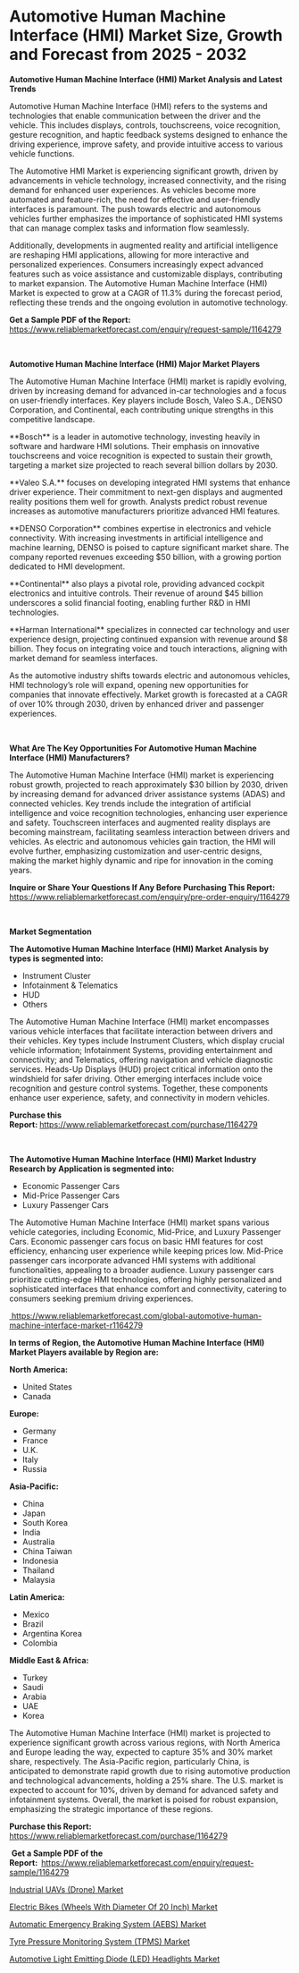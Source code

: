 <p><h1>Automotive Human Machine Interface (HMI) Market Size, Growth and Forecast from 2025 - 2032</h1></p><p><strong>Automotive Human Machine Interface (HMI) Market Analysis and Latest Trends</strong></p>
<p><p>Automotive Human Machine Interface (HMI) refers to the systems and technologies that enable communication between the driver and the vehicle. This includes displays, controls, touchscreens, voice recognition, gesture recognition, and haptic feedback systems designed to enhance the driving experience, improve safety, and provide intuitive access to various vehicle functions.</p><p>The Automotive HMI Market is experiencing significant growth, driven by advancements in vehicle technology, increased connectivity, and the rising demand for enhanced user experiences. As vehicles become more automated and feature-rich, the need for effective and user-friendly interfaces is paramount. The push towards electric and autonomous vehicles further emphasizes the importance of sophisticated HMI systems that can manage complex tasks and information flow seamlessly.</p><p>Additionally, developments in augmented reality and artificial intelligence are reshaping HMI applications, allowing for more interactive and personalized experiences. Consumers increasingly expect advanced features such as voice assistance and customizable displays, contributing to market expansion. The Automotive Human Machine Interface (HMI) Market is expected to grow at a CAGR of 11.3% during the forecast period, reflecting these trends and the ongoing evolution in automotive technology.</p></p>
<p><strong>Get a Sample PDF of the Report:&nbsp;</strong> <a href="https://www.reliablemarketforecast.com/enquiry/request-sample/1164279?utm_campaign=1885&utm_medium=2&utm_source=Github&utm_content=ia&utm_term=30032025&utm_id=automotive-human-machine-interface-hmi">https://www.reliablemarketforecast.com/enquiry/request-sample/1164279</a></p>
<p>&nbsp;</p>
<p><strong>Automotive Human Machine Interface (HMI) Major Market Players</strong></p>
<p><p>The Automotive Human Machine Interface (HMI) market is rapidly evolving, driven by increasing demand for advanced in-car technologies and a focus on user-friendly interfaces. Key players include Bosch, Valeo S.A., DENSO Corporation, and Continental, each contributing unique strengths in this competitive landscape.</p><p>**Bosch** is a leader in automotive technology, investing heavily in software and hardware HMI solutions. Their emphasis on innovative touchscreens and voice recognition is expected to sustain their growth, targeting a market size projected to reach several billion dollars by 2030.</p><p>**Valeo S.A.** focuses on developing integrated HMI systems that enhance driver experience. Their commitment to next-gen displays and augmented reality positions them well for growth. Analysts predict robust revenue increases as automotive manufacturers prioritize advanced HMI features.</p><p>**DENSO Corporation** combines expertise in electronics and vehicle connectivity. With increasing investments in artificial intelligence and machine learning, DENSO is poised to capture significant market share. The company reported revenues exceeding $50 billion, with a growing portion dedicated to HMI development.</p><p>**Continental** also plays a pivotal role, providing advanced cockpit electronics and intuitive controls. Their revenue of around $45 billion underscores a solid financial footing, enabling further R&D in HMI technologies.</p><p>**Harman International** specializes in connected car technology and user experience design, projecting continued expansion with revenue around $8 billion. They focus on integrating voice and touch interactions, aligning with market demand for seamless interfaces.</p><p>As the automotive industry shifts towards electric and autonomous vehicles, HMI technology’s role will expand, opening new opportunities for companies that innovate effectively. Market growth is forecasted at a CAGR of over 10% through 2030, driven by enhanced driver and passenger experiences.</p></p>
<p>&nbsp;</p>
<p><strong>What Are The Key Opportunities For Automotive Human Machine Interface (HMI) Manufacturers?</strong></p>
<p><p>The Automotive Human Machine Interface (HMI) market is experiencing robust growth, projected to reach approximately $30 billion by 2030, driven by increasing demand for advanced driver assistance systems (ADAS) and connected vehicles. Key trends include the integration of artificial intelligence and voice recognition technologies, enhancing user experience and safety. Touchscreen interfaces and augmented reality displays are becoming mainstream, facilitating seamless interaction between drivers and vehicles. As electric and autonomous vehicles gain traction, the HMI will evolve further, emphasizing customization and user-centric designs, making the market highly dynamic and ripe for innovation in the coming years.</p></p>
<p><strong>Inquire or Share Your Questions If Any Before Purchasing This Report:</strong> <a href="https://www.reliablemarketforecast.com/enquiry/pre-order-enquiry/1164279?utm_campaign=1885&utm_medium=2&utm_source=Github&utm_content=ia&utm_term=30032025&utm_id=automotive-human-machine-interface-hmi">https://www.reliablemarketforecast.com/enquiry/pre-order-enquiry/1164279</a></p>
<p>&nbsp;</p>
<p><strong>Market Segmentation</strong></p>
<p><strong>The Automotive Human Machine Interface (HMI) Market Analysis by types is segmented into:</strong></p>
<p><ul><li>Instrument Cluster</li><li>Infotainment & Telematics</li><li>HUD</li><li>Others</li></ul></p>
<p><p>The Automotive Human Machine Interface (HMI) market encompasses various vehicle interfaces that facilitate interaction between drivers and their vehicles. Key types include Instrument Clusters, which display crucial vehicle information; Infotainment Systems, providing entertainment and connectivity; and Telematics, offering navigation and vehicle diagnostic services. Heads-Up Displays (HUD) project critical information onto the windshield for safer driving. Other emerging interfaces include voice recognition and gesture control systems. Together, these components enhance user experience, safety, and connectivity in modern vehicles.</p></p>
<p><strong>Purchase this Report:&nbsp;</strong><a href="https://www.reliablemarketforecast.com/purchase/1164279?utm_campaign=1885&utm_medium=2&utm_source=Github&utm_content=ia&utm_term=30032025&utm_id=automotive-human-machine-interface-hmi">https://www.reliablemarketforecast.com/purchase/1164279</a></p>
<p>&nbsp;</p>
<p><strong>The Automotive Human Machine Interface (HMI) Market Industry Research by Application is segmented into:</strong></p>
<p><ul><li>Economic Passenger Cars</li><li>Mid-Price Passenger Cars</li><li>Luxury Passenger Cars</li></ul></p>
<p><p>The Automotive Human Machine Interface (HMI) market spans various vehicle categories, including Economic, Mid-Price, and Luxury Passenger Cars. Economic passenger cars focus on basic HMI features for cost efficiency, enhancing user experience while keeping prices low. Mid-Price passenger cars incorporate advanced HMI systems with additional functionalities, appealing to a broader audience. Luxury passenger cars prioritize cutting-edge HMI technologies, offering highly personalized and sophisticated interfaces that enhance comfort and connectivity, catering to consumers seeking premium driving experiences.</p></p>
<p><a href="https://www.reliablemarketforecast.com/global-automotive-human-machine-interface-market-r1164279?utm_campaign=1885&utm_medium=2&utm_source=Github&utm_content=ia&utm_term=30032025&utm_id=automotive-human-machine-interface-hmi">&nbsp;https://www.reliablemarketforecast.com/global-automotive-human-machine-interface-market-r1164279</a></p>
<p><strong>In terms of Region, the Automotive Human Machine Interface (HMI) Market Players available by Region are:</strong></p>
<p>
    <p> <strong> North America: </strong>
        <ul>
            <li>United States</li>
            <li>Canada</li>
        </ul>
        </p> 
    <p> <strong> Europe: </strong>
        <ul>
            <li>Germany</li>
            <li>France</li>
            <li>U.K.</li>
            <li>Italy</li>
            <li>Russia</li>
        </ul>
        </p> 
    <p> <strong> Asia-Pacific: </strong>
        <ul>
            <li>China</li>
            <li>Japan</li>
            <li>South Korea</li>
            <li>India</li>
            <li>Australia</li>
            <li>China Taiwan</li>
            <li>Indonesia</li>
            <li>Thailand</li>
            <li>Malaysia</li>
        </ul>
        </p> 
    <p> <strong> Latin America: </strong>
        <ul>
            <li>Mexico</li>
            <li>Brazil</li>
            <li>Argentina Korea</li>
            <li>Colombia</li>
        </ul>
        </p> 
    <p> <strong> Middle East & Africa: </strong>
        <ul>
            <li>Turkey</li>
            <li>Saudi</li>
            <li>Arabia</li>
            <li>UAE</li>
            <li>Korea</li>
        </ul>
    </p>
    </p>
<p><p>The Automotive Human Machine Interface (HMI) market is projected to experience significant growth across various regions, with North America and Europe leading the way, expected to capture 35% and 30% market share, respectively. The Asia-Pacific region, particularly China, is anticipated to demonstrate rapid growth due to rising automotive production and technological advancements, holding a 25% share. The U.S. market is expected to account for 10%, driven by demand for advanced safety and infotainment systems. Overall, the market is poised for robust expansion, emphasizing the strategic importance of these regions.</p></p>
<p><strong>Purchase this Report: </strong><a href="https://www.reliablemarketforecast.com/purchase/1164279?utm_campaign=1885&utm_medium=2&utm_source=Github&utm_content=ia&utm_term=30032025&utm_id=automotive-human-machine-interface-hmi">https://www.reliablemarketforecast.com/purchase/1164279</a></p>
<p>&nbsp;<strong>Get a Sample PDF of the Report:&nbsp;&nbsp;</strong><a href="https://www.reliablemarketforecast.com/enquiry/request-sample/1164279?utm_campaign=1885&utm_medium=2&utm_source=Github&utm_content=ia&utm_term=30032025&utm_id=automotive-human-machine-interface-hmi">https://www.reliablemarketforecast.com/enquiry/request-sample/1164279</a></p>
<p><strong></strong></p>
<p><p><a href="https://github.com/gallatannyv6/Market-Research-Report-List-1/blob/main/industrial-uavs-drone-market.md?utm_campaign=1885&utm_medium=2&utm_source=Github&utm_content=ia&utm_term=30032025&utm_id=automotive-human-machine-interface-hmi">Industrial UAVs (Drone) Market</a></p><p><a href="https://github.com/waackheidtn5/Market-Research-Report-List-1/blob/main/electric-bikes-wheels-with-diameter-of-20-inch-market.md?utm_campaign=1885&utm_medium=2&utm_source=Github&utm_content=ia&utm_term=30032025&utm_id=automotive-human-machine-interface-hmi">Electric Bikes (Wheels With Diameter Of 20 Inch) Market</a></p><p><a href="https://github.com/guzmabugbyf1/Market-Research-Report-List-1/blob/main/automatic-emergency-braking-system-aebs-market.md?utm_campaign=1885&utm_medium=2&utm_source=Github&utm_content=ia&utm_term=30032025&utm_id=automotive-human-machine-interface-hmi">Automatic Emergency Braking System (AEBS) Market</a></p><p><a href="https://github.com/melascalbirp/Market-Research-Report-List-1/blob/main/tyre-pressure-monitoring-system-tpms-market.md?utm_campaign=1885&utm_medium=2&utm_source=Github&utm_content=ia&utm_term=30032025&utm_id=automotive-human-machine-interface-hmi">Tyre Pressure Monitoring System (TPMS) Market</a></p><p><a href="https://github.com/laroybarrize/Market-Research-Report-List-1/blob/main/automotive-light-emitting-diode-led-headlights-market.md?utm_campaign=1885&utm_medium=2&utm_source=Github&utm_content=ia&utm_term=30032025&utm_id=automotive-human-machine-interface-hmi">Automotive Light Emitting Diode (LED) Headlights Market</a></p></p>